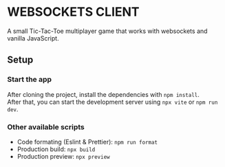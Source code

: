 # WEBSOCKETS CLIENT

A small Tic-Tac-Toe multiplayer game that works with websockets and vanilla JavaScript.

## Setup

### Start the app

After cloning the project, install the dependencies with `npm install`.  
After that, you can start the development server using `npx vite` or `npm run dev`.

### Other available scripts

- Code formating (Eslint & Prettier): `npm run format`
- Production build: `npx build`
- Production preview: `npx preview`
